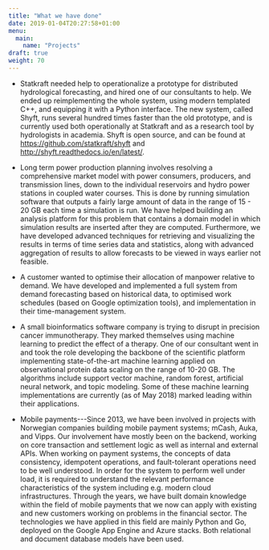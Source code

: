 ```yaml
---
title: "What we have done"
date: 2019-01-04T20:27:58+01:00
menu:
  main:
    name: "Projects"
draft: true
weight: 70
---
```


- Statkraft needed help to operationalize a prototype for distributed
  hydrological forecasting, and hired one of our consultants to
  help. We ended up reimplementing the whole system, using modern
  templated C++, and equipping it with a Python interface. The new
  system, called Shyft, runs several hundred times faster than the old
  prototype, and is currently used both operationally at Statkraft and
  as a research tool by hydrologists in academia.  Shyft is open
  source, and can be found at https://github.com/statkraft/shyft and
  http://shyft.readthedocs.io/en/latest/.

- Long term power production planning involves resolving a
  comprehensive market model with power consumers, producers, and
  transmission lines, down to the individual reservoirs and hydro
  power stations in coupled water courses. This is done by running
  simulation software that outputs a fairly large amount of data in
  the range of 15 - 20 GB each time a simulation is run. We have
  helped building an analysis platform for this problem that contains
  a domain model in which simulation results are inserted after they
  are computed. Furthermore, we have developed advanced techniques for
  retrieving and visualizing the results in terms of time series data
  and statistics, along with advanced aggregation of results to allow
  forecasts to be viewed in ways earlier not feasible.

- A customer wanted to optimise their allocation of manpower relative
  to demand. We have developed and implemented a full system from
  demand forecasting based on historical data, to optimised work
  schedules (based on Google optimization tools), and implementation
  in their time-management system.

- A small bioinformatics software company is trying to disrupt in
  precision cancer immunotherapy. They marked themselves using machine
  learning to predict the effect of a therapy. One of our consultant
  went in and took the role developing the backbone of the scientific
  platform implementing state-of-the-art machine learning applied on
  observational protein data scaling on the range of 10-20 GB. The
  algorithms include support vector machine, random forest, artificial
  neural network, and topic modeling. Some of these machine learning
  implementations are currently (as of May 2018) marked leading within
  their applications.

- Mobile payments---Since 2013, we have been involved in projects with
  Norwegian companies building mobile payment systems; mCash, Auka,
  and Vipps. Our involvement have mostly been on the backend, working
  on core transaction and settlement logic as well as internal and
  external APIs. When working on payment systems, the concepts of data
  consistency, idempotent operations, and fault-tolerant operations
  need to be well understood. In order for the system to perform well
  under load, it is required to understand the relevant performance
  characteristics of the system including e.g. modern cloud
  infrastructures. Through the years, we have built domain knowledge
  within the field of mobile payments that we now can apply with
  existing and new customers working on problems in the financial
  sector. The technologies we have applied in this field are mainly
  Python and Go, deployed on the Google App Engine and Azure
  stacks. Both relational and document database models have been used.
